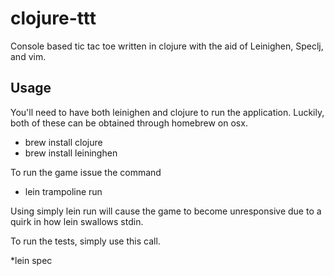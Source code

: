 # clojure-ttt

Console based tic tac toe written in clojure with the aid of Leinighen, Speclj, and vim.

## Usage

You'll need to have both leinighen and clojure to run the application. Luckily, both of these can be obtained through homebrew on osx. 

* brew install clojure
* brew install leininghen

To run the game issue the command

* lein trampoline run

Using simply lein run will cause the game to become unresponsive due to a quirk in how lein swallows stdin.


To run the tests, simply use this call.

*lein spec

